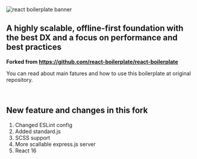 <img src="https://raw.githubusercontent.com/react-boilerplate/react-boilerplate-brand/master/assets/banner-metal-optimized.jpg" alt="react boilerplate banner" align="center" />

## A highly scalable, offline-first foundation with the best DX and a focus on performance and best practices

<b> Forked from https://github.com/react-boilerplate/react-boilerplate </b>

You can read about main fatures and how to use this boilerplate at original repository.

<br />

## New feature and changes in this fork

1. Changed ESLint config
2. Added standard.js
3. SCSS support
4. More scallable express.js server
5. React 16

